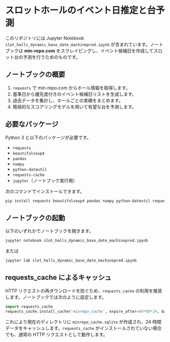 # スロットホールのイベント日推定と台予測

このリポジトリには Jupyter Notebook `slot_halls_dynamic_base_date_machinepred.ipynb` が含まれています。ノートブックは **min-repo.com** をスクレイピングし、イベント候補日を作成してスロット台の予測を行うためのものです。

## ノートブックの概要
1. `requests` で min-repo.com からホール情報を取得します。
2. 基準日から優先度付きのイベント候補日リストを生成します。
3. 過去データを集計し、ホールごとの実績をまとめます。
4. 簡易的なスコアリングモデルを用いて有望な台を予測します。

## 必要なパッケージ
Python 3 と以下のパッケージが必要です。
- `requests`
- `beautifulsoup4`
- `pandas`
- `numpy`
- `python-dateutil`
- `requests-cache`
- `jupyter`（ノートブック実行用）

次のコマンドでインストールできます。
```bash
pip install requests beautifulsoup4 pandas numpy python-dateutil requests-cache jupyter
```

## ノートブックの起動
以下のいずれかでノートブックを開きます。
```bash
jupyter notebook slot_halls_dynamic_base_date_machinepred.ipynb
```
または
```bash
jupyter lab slot_halls_dynamic_base_date_machinepred.ipynb
```

## requests_cache によるキャッシュ
HTTP リクエストの再ダウンロードを防ぐため、`requests_cache` の利用を推奨します。ノートブックでは次のように設定します。
```python
import requests_cache
requests_cache.install_cache('minrepo_cache', expire_after=60*60*24, backend='sqlite')
```
これにより現在のディレクトリに `minrepo_cache.sqlite` が作成され、24 時間データをキャッシュします。`requests_cache` がインストールされていない場合でも、通常の HTTP リクエストとして動作します。